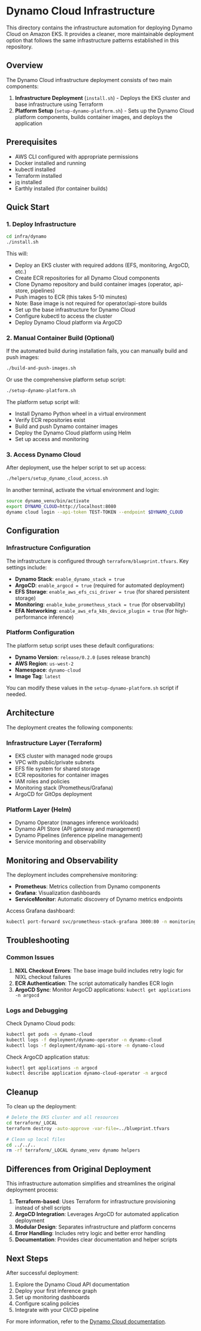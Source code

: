 # Dynamo Cloud Infrastructure

This directory contains the infrastructure automation for deploying Dynamo Cloud on Amazon EKS. It provides a cleaner, more maintainable deployment option that follows the same infrastructure patterns established in this repository.

## Overview

The Dynamo Cloud infrastructure deployment consists of two main components:

1. **Infrastructure Deployment** (`install.sh`) - Deploys the EKS cluster and base infrastructure using Terraform
2. **Platform Setup** (`setup-dynamo-platform.sh`) - Sets up the Dynamo Cloud platform components, builds container images, and deploys the application

## Prerequisites

- AWS CLI configured with appropriate permissions
- Docker installed and running
- kubectl installed
- Terraform installed
- jq installed
- Earthly installed (for container builds)

## Quick Start

### 1. Deploy Infrastructure

```bash
cd infra/dynamo
./install.sh
```

This will:
- Deploy an EKS cluster with required addons (EFS, monitoring, ArgoCD, etc.)
- Create ECR repositories for all Dynamo Cloud components
- Clone Dynamo repository and build container images (operator, api-store, pipelines)
- Push images to ECR (this takes 5-10 minutes)
- Note: Base image is not required for operator/api-store builds
- Set up the base infrastructure for Dynamo Cloud
- Configure kubectl to access the cluster
- Deploy Dynamo Cloud platform via ArgoCD

### 2. Manual Container Build (Optional)

If the automated build during installation fails, you can manually build and push images:

```bash
./build-and-push-images.sh
```

Or use the comprehensive platform setup script:

```bash
./setup-dynamo-platform.sh
```

The platform setup script will:
- Install Dynamo Python wheel in a virtual environment
- Verify ECR repositories exist
- Build and push Dynamo container images
- Deploy the Dynamo Cloud platform using Helm
- Set up access and monitoring

### 3. Access Dynamo Cloud

After deployment, use the helper script to set up access:

```bash
./helpers/setup_dynamo_cloud_access.sh
```

In another terminal, activate the virtual environment and login:

```bash
source dynamo_venv/bin/activate
export DYNAMO_CLOUD=http://localhost:8080
dynamo cloud login --api-token TEST-TOKEN --endpoint $DYNAMO_CLOUD
```

## Configuration

### Infrastructure Configuration

The infrastructure is configured through `terraform/blueprint.tfvars`. Key settings include:

- **Dynamo Stack**: `enable_dynamo_stack = true`
- **ArgoCD**: `enable_argocd = true` (required for automated deployment)
- **EFS Storage**: `enable_aws_efs_csi_driver = true` (for shared persistent storage)
- **Monitoring**: `enable_kube_prometheus_stack = true` (for observability)
- **EFA Networking**: `enable_aws_efa_k8s_device_plugin = true` (for high-performance inference)

### Platform Configuration

The platform setup script uses these default configurations:

- **Dynamo Version**: `release/0.2.0` (uses release branch)
- **AWS Region**: `us-west-2`
- **Namespace**: `dynamo-cloud`
- **Image Tag**: `latest`

You can modify these values in the `setup-dynamo-platform.sh` script if needed.

## Architecture

The deployment creates the following components:

### Infrastructure Layer (Terraform)
- EKS cluster with managed node groups
- VPC with public/private subnets
- EFS file system for shared storage
- ECR repositories for container images
- IAM roles and policies
- Monitoring stack (Prometheus/Grafana)
- ArgoCD for GitOps deployment

### Platform Layer (Helm)
- Dynamo Operator (manages inference workloads)
- Dynamo API Store (API gateway and management)
- Dynamo Pipelines (inference pipeline management)
- Service monitoring and observability

## Monitoring and Observability

The deployment includes comprehensive monitoring:

- **Prometheus**: Metrics collection from Dynamo components
- **Grafana**: Visualization dashboards
- **ServiceMonitor**: Automatic discovery of Dynamo metrics endpoints

Access Grafana dashboard:
```bash
kubectl port-forward svc/prometheus-stack-grafana 3000:80 -n monitoring
```

## Troubleshooting

### Common Issues

1. **NIXL Checkout Errors**: The base image build includes retry logic for NIXL checkout failures
2. **ECR Authentication**: The script automatically handles ECR login
3. **ArgoCD Sync**: Monitor ArgoCD applications: `kubectl get applications -n argocd`

### Logs and Debugging

Check Dynamo Cloud pods:
```bash
kubectl get pods -n dynamo-cloud
kubectl logs -f deployment/dynamo-operator -n dynamo-cloud
kubectl logs -f deployment/dynamo-api-store -n dynamo-cloud
```

Check ArgoCD application status:
```bash
kubectl get applications -n argocd
kubectl describe application dynamo-cloud-operator -n argocd
```

## Cleanup

To clean up the deployment:

```bash
# Delete the EKS cluster and all resources
cd terraform/_LOCAL
terraform destroy -auto-approve -var-file=../blueprint.tfvars

# Clean up local files
cd ../../..
rm -rf terraform/_LOCAL dynamo_venv dynamo helpers
```

## Differences from Original Deployment

This infrastructure automation simplifies and streamlines the original deployment process:

1. **Terraform-based**: Uses Terraform for infrastructure provisioning instead of shell scripts
2. **ArgoCD Integration**: Leverages ArgoCD for automated application deployment
3. **Modular Design**: Separates infrastructure and platform concerns
4. **Error Handling**: Includes retry logic and better error handling
5. **Documentation**: Provides clear documentation and helper scripts

## Next Steps

After successful deployment:

1. Explore the Dynamo Cloud API documentation
2. Deploy your first inference graph
3. Set up monitoring dashboards
4. Configure scaling policies
5. Integrate with your CI/CD pipeline

For more information, refer to the [Dynamo Cloud documentation](https://github.com/ai-dynamo/dynamo).
